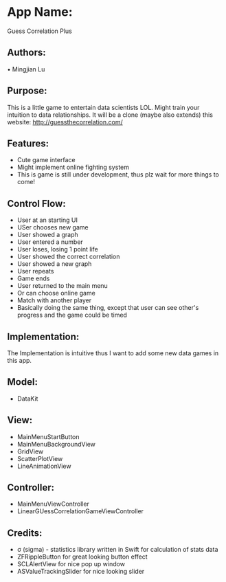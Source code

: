 # App Name: 
Guess Correlation Plus

## Authors: 
• Mingjian Lu

## Purpose:
This is a little game to entertain data scientists LOL. Might train your intuition to data relationships. It will be a clone (maybe also extends) this
website: http://guessthecorrelation.com/

## Features:
- Cute game interface
- Might implement online fighting system
- This is game is still under development, thus plz wait for more things to come!

## Control Flow:
- User at an starting UI
- USer chooses new game
- User showed a graph
- User entered a number
- User loses, losing 1 point life
- User showed the correct correlation
- User showed a new graph
- User repeats
- Game ends
- User returned to the main menu
- Or can choose online game
- Match with another player
- Basically doing the same thing, except that user can see other's progress and the game could be timed

## Implementation:
The Implementation is intuitive thus I want to add some new data games in this app.

## Model:
- DataKit

## View:
- MainMenuStartButton
- MainMenuBackgroundView
- GridView
- ScatterPlotView
- LineAnimationView

## Controller:
- MainMenuViewController
- LinearGUessCorrelationGameViewController

## Credits:
- σ (sigma) - statistics library written in Swift for calculation of stats data
- ZFRippleButton for great looking button effect
- SCLAlertView for nice pop up window
- ASValueTrackingSlider for nice looking slider
